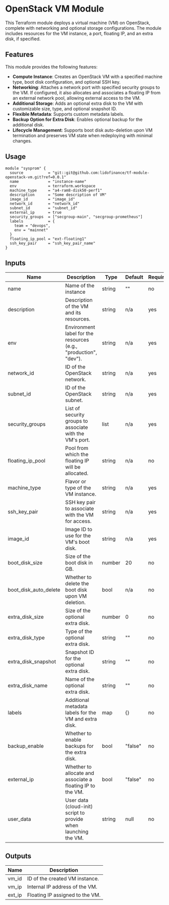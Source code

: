 # OpenStack VM Module

This Terraform module deploys a virtual machine (VM) on OpenStack, complete with networking and optional storage configurations. The module includes resources for the VM instance, a port, floating IP, and an extra disk, if specified.

## Features

This module provides the following features:

- **Compute Instance**: Creates an OpenStack VM with a specified machine type, boot disk configuration, and optional SSH key.
- **Networking**: Attaches a network port with specified security groups to the VM. If configured, it also allocates and associates a floating IP from an external network pool, allowing external access to the VM.
- **Additional Storage**: Adds an optional extra disk to the VM with customizable size, type, and optional snapshot ID.
- **Flexible Metadata**: Supports custom metadata labels.
- **Backup Option for Extra Disk**: Enables optional backup for the additional disk.
- **Lifecycle Management**: Supports boot disk auto-deletion upon VM termination and preserves VM state when redeploying with minimal changes.

## Usage

```hcl
module "sysprom" {
  source           = "git::git@github.com:lidofinance/tf-module-openstack-vm.git?ref=0.0.1"
  name             = "instance-name"
  env              = terraform.workspace
  machine_type     = "a4-ram8-disk50-perf1"
  description      = "Some description of VM"
  image_id         = "image_id"
  network_id       = "network_id"
  subnet_id        = "subnet_id"
  external_ip      = true
  security_groups  = ["secgroup-main", "secgroup-prometheus"]
  labels           = {
    team = "devops",
    env = "mainnet"
  }
  floating_ip_pool = "ext-floating1"
  ssh_key_pair     = "ssh_key_pair_name"
}

```

## Inputs

| Name                  | Description                                                      | Type   | Default | Required |
| --------------------- | ---------------------------------------------------------------- | ------ | ------- | -------- |
| name                  | Name of the instance                                             | string | ""      | no       |
| description           | Description of the VM and its resources.                         | string | n/a     | yes      |
| env                   | Environment label for the resources (e.g., "production", "dev"). | string | n/a     | yes      |
| network_id            | ID of the OpenStack network.                                     | string | n/a     | yes      |
| subnet_id             | ID of the OpenStack subnet.                                      | string | n/a     | yes      |
| security_groups       | List of security groups to associate with the VM's port.         | list   | n/a     | yes      |
| floating_ip_pool      | Pool from which the floating IP will be allocated.               | string | n/a     | no       |
| machine_type          | Flavor or type of the VM instance.                               | string | n/a     | yes      |
| ssh_key_pair          | SSH key pair to associate with the VM for access.                | string | n/a     | yes      |
| image_id              | Image ID to use for the VM's boot disk.                          | string | n/a     | yes      |
| boot_disk_size        | Size of the boot disk in GB.                                     | number | 20      | no       |
| boot_disk_auto_delete | Whether to delete the boot disk upon VM deletion.                | bool   | n/a     | no       |
| extra_disk_size       | Size of the optional extra disk.                                 | number | 0       | no       |
| extra_disk_type       | Type of the optional extra disk.                                 | string | ""      | no       |
| extra_disk_snapshot   | Snapshot ID for the optional extra disk.                         | string | ""      | no       |
| extra_disk_name       | Name of the optional extra disk.                                 | string | ""      | no       |
| labels                | Additional metadata labels for the VM and extra disk.            | map    | {}      | no       |
| backup_enable         | Whether to enable backups for the extra disk.                    | bool   | "false" | no       |
| external_ip           | Whether to allocate and associate a floating IP to the VM.       | bool   | "false" | no       |
| user_data             | User data (cloud-init) script to provide when launching the VM.  | string | null    | no       |

## Outputs

| Name   | Description                     |
| ------ | ------------------------------- |
| vm_id  | ID of the created VM instance.  |
| vm_ip  | Internal IP address of the VM.  |
| ext_ip | Floating IP assigned to the VM. |
